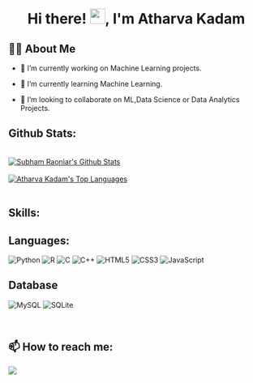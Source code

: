 
<h1 align="center">Hi there! <img src="https://raw.githubusercontent.com/MartinHeinz/MartinHeinz/master/wave.gif" width="30px">, I'm Atharva Kadam</h1>


## 🙋‍♂️ About Me

- 🔭 I’m currently working on Machine Learning projects.

- 🌱 I’m currently learning Machine Learning.

- 👯 I’m looking to collaborate on ML,Data Science or Data Analytics Projects.
  
## Github Stats:
<br/>
<a href="https://github.com/Kadamatharva26/github-readme-stats"><img alt="Subham Raoniar's Github Stats" src="https://github-readme-stats.vercel.app/api?username=Kadamatharva26&show_icons=true&count_private=true&theme=react&hide_border=true&bg_color=0D1117" /></a>
<br />
<br />
<a href="https://github.com/Kadamatharva26/github-readme-stats"><img alt="Atharva Kadam's Top Languages" src="https://github-readme-stats.vercel.app/api/top-langs/?username=Kadamatharva26&langs_count=8&count_private=true&layout=compact&theme=react&hide_border=true&bg_color=0D1117" /></a>

<br/>
<br/>


## Skills:
## Languages:
<p float="left">
<img alt="Python" src="https://img.shields.io/badge/Python-FFD43B?style=for-the-badge&logo=python&logoColor=darkgreen" />
<img alt="R" src="https://img.shields.io/badge/r-%23276DC3.svg?style=for-the-badge&logo=r&logoColor=white"/>
<img alt="C" src="https://img.shields.io/badge/c-%2300599C.svg?style=for-the-badge&logo=c&logoColor=white"/>
<img alt="C++" src="https://img.shields.io/badge/c++-%2300599C.svg?style=for-the-badge&logo=c%2B%2B&logoColor=white"/>
<img alt="HTML5" src="https://img.shields.io/badge/html5-%23E34F26.svg?style=for-the-badge&logo=html5&logoColor=white"/>
<img alt="CSS3" src="https://img.shields.io/badge/css3-%231572B6.svg?style=for-the-badge&logo=css3&logoColor=white"/>
<img alt="JavaScript" src="https://img.shields.io/badge/javascript-%23323330.svg?style=for-the-badge&logo=javascript&logoColor=%23F7DF1E"/>
</p>

## Database
<p float="left">
<img alt="MySQL" src="https://img.shields.io/badge/MySQL-00000F?style=for-the-badge&logo=mysql&logoColor=white"/>
<img alt="SQLite" src ="https://img.shields.io/badge/sqlite-%2307405e.svg?style=for-the-badge&logo=sqlite&logoColor=white"/>
</p>
<br />

## 📫 How to reach me:
<p align="left">

<a href = "http://linkedin.com/in/atharva-kadam-2a647b1b2"><img src="https://img.icons8.com/fluent/48/000000/linkedin.png"/></a>


</p>





